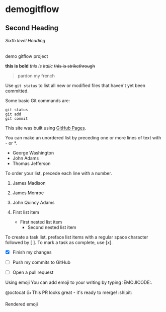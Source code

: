 # demogitflow
## Second Heading
###### Sixth level Heading
demo gitflow project

**this is bold**
*this is italic*
~~this is strikethrough~~
>pardon my french

Use `git status` to list all new or modified files that haven't yet been committed.


Some basic Git commands are:
```
git status
git add
git commit
```

This site was built using [GitHub Pages](https://pages.github.com/).

You can make an unordered list by preceding one or more lines of text with - or *.

- George Washington
- John Adams
- Thomas Jefferson

To order your list, precede each line with a number.

1. James Madison
2. James Monroe
3. John Quincy Adams


1. First list item
   - First nested list item
     - Second nested list item



To create a task list, preface list items with a regular space character followed by [ ]. To mark a task as complete, use [x].

- [x] Finish my changes
- [ ] Push my commits to GitHub
- [ ] Open a pull request


Using emoji
You can add emoji to your writing by typing :EMOJICODE:.

@octocat :+1: This PR looks great - it's ready to merge! :shipit:

Rendered emoji

